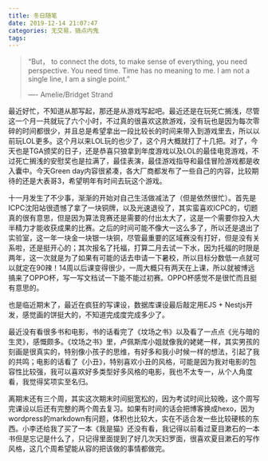 ```yaml
---
title: 冬日随笔
date: 2019-12-14 21:07:47
categories: 无交易，搞点内鬼
tags:
---
```


> “But， to connect the dots, to make sense of everything, you need perspective. You need time. Time has no meaning to me. I am not a single line, I am a single point.”
>
> —- Amelie/Bridget Strand

最近好忙，不知道从那写起，那还是从游戏写起吧。最近还是在玩死亡搁浅，尽管这一个月一共就玩了六个小时，不过真的很喜欢这款游戏，没有玩也是因为每次零碎的时间都很少，并且总是希望拿出一段比较长的时间来带入到游戏里去，所以以前玩LOL更多。这个月以来LOL玩的也少了，这个月大概就打了十几把。对了，今天也是TGA颁奖的日子，还是恭喜只狼拿到年度游戏以及LOL的最佳电竞游戏，不过死亡搁浅的安慰奖也是拉满了，最佳表演，最佳游戏指导和最佳冒险游戏都是收入囊中。今天Green day内容很紧凑，各大厂商都发布了一些自己的内容，比较期待的还是大表哥3，希望明年有时间去玩这个游戏。

十一月发生了不少事，渐渐的开始对自己生活做减法了（但是依然很忙）。首先是ICPC沈阳站很遗憾了拿了一块铜牌，以及光速退役了，其实蛮喜欢ICPC的，切题真的很有意思，但是因为算法竞赛还是需要的付出太大了，这是一个需要你投入大半精力才能收获成果的比赛。之后的时间可能不像大一这么多了，所以还是退出了实验室，这一年一块金一块银一块铜，尽管最重要的区域赛没有打好，但是没有关系啦，还是挺开心的；其次报名了托福，打算二月去试一下水，因为托福的时限是两年，这一次就是为了如果有可能的话去申请一下暑校，所以目标分数低一点就可以就定在90辣！14周以后课变得很少，一周大概只有两天在上课，所以就被博远搞来了OPPO杯，写一写文档试一下能不能过初赛。OPPO杯感觉不是很忙而且挺有意思的。

也是临近期末了，最近在疯狂的写课设，数据库课设最后敲定用EJS + Nestjs开发，感觉画的饼挺大的，不知道完成度完成多少了。

最近没有看很多书和电影，书的话看完了《坟场之书》以及看了一点点《光与暗的生灵》，感慨颇多。《坟场之书》里，卢佩斯库小姐就像我的姥姥一样，其实男孩的刻画是很真实的，特别像小孩子的思维，有好多和我小时候一样的想法，引起了我的共鸣；电影的话看了《小丑》，特别喜欢小丑的风格，可能是因为我对电影的包容性比较强，我可以喜欢好多类型好多风格的电影，我也不太专一，从个人角度看，我觉得奖项实至名归。

离期末还有三个周，其实这次期末时间挺宽松的，因为考试时间比较晚，这个周写完课设以后还有完整的两个周去复习。如果有时间的话会把博客换成hexo，因为wordpress的markdown有问题，体积也比较大，实在不适合发一些比较硬核的东西。小李还给我了买了一本《我是猫》还没有看，我记得以前看过夏目漱石的一本书但是忘记是什么了，只记得里面提到了好几次天妇罗面，很喜欢夏目漱石的写作风格，这几个周希望能从容的把该做的事情都做完。

